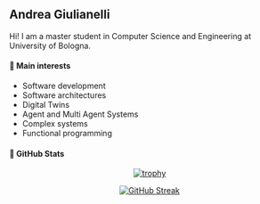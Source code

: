 ## Andrea Giulianelli

Hi! I am a master student in Computer Science and Engineering at University of Bologna.

#### 🌱 Main interests
- Software development
- Software architectures
- Digital Twins
- Agent and Multi Agent Systems
- Complex systems
- Functional programming

#### :rocket: GitHub Stats
<div align="center">
  
 [![trophy](https://github-profile-trophy.vercel.app/?username=AndreaGiulianelli&theme=radical&row=1)](https://github.com/ryo-ma/github-profile-trophy)

 [![GitHub Streak](https://streak-stats.demolab.com?user=AndreaGiulianelli&theme=radical)](https://git.io/streak-stats)

<div>

<!--
**AndreaGiulianelli/AndreaGiulianelli** is a ✨ _special_ ✨ repository because its `README.md` (this file) appears on your GitHub profile.

Here are some ideas to get you started:

- 🔭 I’m currently working on ...
- 🌱 I’m currently learning ...
- 👯 I’m looking to collaborate on ...
- 🤔 I’m looking for help with ...
- 💬 Ask me about ...
- 📫 How to reach me: ...
- 😄 Pronouns: ...
- ⚡ Fun fact: ...
-->
